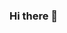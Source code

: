 ### Hi there 👋

<!--
**newtsingh** is a ✨ _special_ ✨ repository because its `README.md` (this file) appears on your GitHub profile.
Here are some ideas to get you started:
- First step  to use face recognition,  install face-reognition and cv2 function using (pip install ) command on command prompt
- give image name in source code
- open file location where file saved
- run python file  
